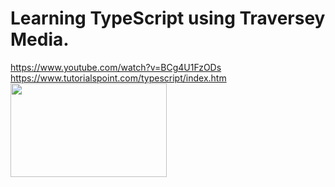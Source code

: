 # Learning TypeScript using Traversey Media.
https://www.youtube.com/watch?v=BCg4U1FzODs </br>
https://www.tutorialspoint.com/typescript/index.htm
<a href="url"><img src="https://www.educative.io/api/page/6232248928960512/image/download/6591594615537664" align="left" height="150" width="250"></a>

